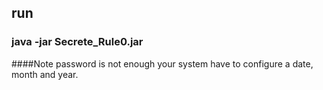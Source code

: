 ## run
### java -jar Secrete_Rule0.jar
####Note password is not enough your system have to configure a date, month and year.